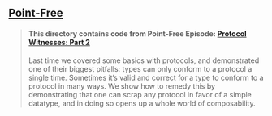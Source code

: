 ## [Point-Free](https://www.pointfree.co)

> #### This directory contains code from Point-Free Episode: [Protocol Witnesses: Part 2](https://www.pointfree.co/episodes/ep34-protocol-witnesses-part-2)
>
> Last time we covered some basics with protocols, and demonstrated one of their biggest pitfalls: types can only conform to a protocol a single time. Sometimes it’s valid and correct for a type to conform to a protocol in many ways. We show how to remedy this by demonstrating that one can scrap any protocol in favor of a simple datatype, and in doing so opens up a whole world of composability.
